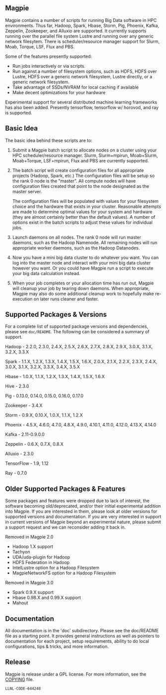 Magpie
------

Magpie contains a number of scripts for running Big Data software in
HPC environments.  Thus far, Hadoop, Spark, Hbase, Storm, Pig,
Phoenix, Kafka, Zeppelin, Zookeeper, and Alluxio are supported. It
currently supports running over the parallel file system Lustre and
running over any generic network filesytem.  There is
scheduler/resource manager support for Slurm, Moab, Torque, LSF,
Flux and PBS.

Some of the features presently supported:

- Run jobs interactively or via scripts.
- Run against a number of filesystem options, such as HDFS, HDFS over
  Lustre, HDFS over a generic network filesystem, Lustre directly, or
  a generic network filesystem.
- Take advantage of SSDs/NVRAM for local caching if available
- Make decent optimizations for your hardware

Experimental support for several distributed machine learning
frameworks has also been added.  Presently tensorflow, tensorflow
w/ horovod, and ray is supported.

Basic Idea
----------

The basic idea behind these scripts are to:

1) Submit a Magpie batch script to allocate nodes on a cluster using
   your HPC scheduler/resource manager.  Slurm, Slurm+mpirun,
   Moab+Slurm, Moab+Torque, LSF+mpirun, Flux and PBS are currently
   supported.

2) The batch script will create configuration files for all
   appropriate projects (Hadoop, Spark, etc.)  The configuration files
   will be setup so the rank 0 node is the "master".  All compute
   nodes will have configuration files created that point to the node
   designated as the master server.

   The configuration files will be populated with values for your
   filesystem choice and the hardware that exists in your cluster.
   Reasonable attempts are made to determine optimal values for your
   system and hardware (they are almost certainly better than the
   default values).  A number of options exist in the batch scripts to
   adjust these values for individual jobs.

3) Launch daemons on all nodes.  The rank 0 node will run master
   daemons, such as the Hadoop Namenode.  All remaining nodes will run
   appropriate worker daemons, such as the Hadoop Datanodes.

4) Now you have a mini big data cluster to do whatever you want.  You
   can log into the master node and interact with your mini big data
   cluster however you want.  Or you could have Magpie run a script to
   execute your big data calculation instead.

5) When your job completes or your allocation time has run out, Magpie
   will cleanup your job by tearing down daemons.  When appropriate,
   Magpie may also do some additional cleanup work to hopefully make
   re-execution on later runs cleaner and faster.

Supported Packages & Versions
-----------------------------

For a complete list of supported package versions and dependencies,
please see ```doc/README```.  The following can be considered a
summary of support.

Hadoop - 2.2.0, 2.3.0, 2.4.X, 2.5.X, 2.6.X, 2.7.X, 2.8.X, 2.9.X,
         3.0.X, 3.1.X, 3.2.X, 3.3.X

Spark - 1.1.X, 1.2.X, 1.3.X, 1.4.X, 1.5.X, 1.6.X, 2.0.X, 2.1.X, 2.2.X,
        2.3.X, 2.4.X, 3.0.X, 3.1.X, 3.2.X, 3.3.X, 3.4.X, 3.5.X

Hbase - 1.0.X, 1.1.X, 1.2.X, 1.3.X, 1.4.X, 1.5.X, 1.6.X

Hive - 2.3.0

Pig - 0.13.0, 0.14.0, 0.15.0, 0.16.0, 0.17.0

Zookeeper - 3.4.X

Storm - 0.9.X, 0.10.X, 1.0.X, 1.1.X, 1.2.X

Phoenix - 4.5.X, 4.6.0, 4.7.0, 4.8.X, 4.9.0, 4.10.1, 4.11.0, 4.12.0,
          4.13.X, 4.14.0

Kafka - 2.11-0.9.0.0

Zeppelin - 0.6.X, 0.7.X, 0.8.X

Alluxio - 2.3.0

TensorFlow - 1.9, 1.12

Ray - 0.7.0

Older Supported Packages & Features
-----------------------------------

Some packages and features were dropped due to lack of interest, the
software becoming old/deprecated, and/or their initial experimental
addition into Magpie.  If you are interested in them, please look at
older versions for supported versions and documentation.  If you are
very interested in support in current versions of Magpie beyond an
experimental nature, please submit a support request and we can
reconsider adding it back in.

Removed in Magpie 2.0

   - Hadoop 1.X support
   - Tachyon
   - UDA/uda-plugin for Hadoop
   - HDFS Federation in Hadoop
   - IntelLustre option for a Hadoop Filesystem
   - MagpieNetworkFS option for a Hadoop Filesystem

Removed in Magpie 3.0

   - Spark 0.9.X support
   - Hbase 0.98.X and 0.99.X support
   - Mahout

Documentation
-------------

All documentation is in the 'doc' subdirectory.  Please see the
doc/README file as a starting point.  It provides general instructions
as well as pointers to documentation for each project, setup
requirements, ability to do local configurations, tips & tricks, and
more information.

Release
-------

Magpie is release under a GPL license. For more information, see the [COPYING](/COPYING) file.

`LLNL-CODE-644248`

